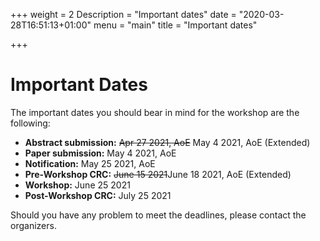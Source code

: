 +++
weight = 2
Description = "Important dates"
date = "2020-03-28T16:51:13+01:00"
menu = "main"
title = "Important dates"

+++


# Important Dates


The important dates you should bear in mind for the workshop are the following:

- **Abstract submission:**     ~~Apr 27 2021, AoE~~ May 4 2021, AoE (Extended) 
- **Paper submission:**        May 4 2021, AoE       
- **Notification:**            May 25 2021, AoE
- **Pre-Workshop CRC:**        ~~June 15 2021~~June 18 2021, AoE (Extended)  
- **Workshop:**                June 25 2021 
- **Post-Workshop CRC:**       July 25 2021  

Should you have any problem to meet the deadlines, please contact the organizers.
